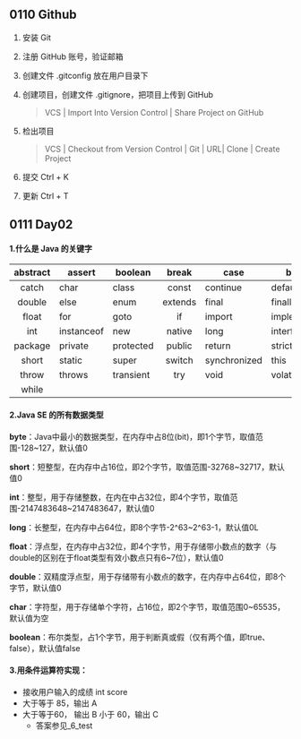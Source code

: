 ##  0110 Github

1. 安装 Git

2. 注册 GitHub 账号，验证邮箱

3. 创建文件 .gitconfig 放在用户目录下

4. 创建项目，创建文件 .gitignore，把项目上传到 GitHub

   > VCS | Import Into Version Control | Share Project on GitHub

5. 检出项目

   > VCS | Checkout from Version Control | Git | URL| Clone | Create Project

6. 提交 Ctrl + K

7. 更新 Ctrl + T

##  0111 Day02

#### 1.什么是 Java 的关键字

| abstract | assert     | boolean   |  break  | case         | byte       |
| :------: | ---------- | --------- | :-----: | ------------ | ---------- |
|  catch   | char       | class     |  const  | continue     | default    |
|  double  | else       | enum      | extends | final        | finally    |
|  float   | for        | goto      |   if    | import       | implements |
|   int    | instanceof | new       | native  | long         | interface  |
| package  | private    | protected | public  | return       | strictfp   |
|  short   | static     | super     | switch  | synchronized | this       |
|  throw   | throws     | transient |   try   | void         | volatile   |
|  while   |            |           |         |              |            |

####  2.Java SE 的所有数据类型

**byte**：Java中最小的数据类型，在内存中占8位(bit)，即1个字节，取值范围-128~127，默认值0

**short**：短整型，在内存中占16位，即2个字节，取值范围-32768~32717，默认值0

**int**：整型，用于存储整数，在内在中占32位，即4个字节，取值范围-2147483648~2147483647，默认值0

**long**：长整型，在内存中占64位，即8个字节-2^63~2^63-1，默认值0L

**float**：浮点型，在内存中占32位，即4个字节，用于存储带小数点的数字（与double的区别在于float类型有效小数点只有6~7位），默认值0

**double**：双精度浮点型，用于存储带有小数点的数字，在内存中占64位，即8个字节，默认值0

**char**：字符型，用于存储单个字符，占16位，即2个字节，取值范围0~65535，默认值为空

**boolean**：布尔类型，占1个字节，用于判断真或假（仅有两个值，即true、false），默认值false

#### 3.用条件运算符实现：
- 接收用户输入的成绩 int score
- 大于等于 85，输出 A
- 大于等于60， 输出 B
小于 60，输出 C
    -   答案参见_6_test